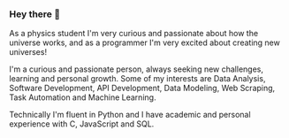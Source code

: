 ### Hey there 👋

As a physics student I'm very curious and passionate about how the universe works, and as a programmer I'm very excited about creating new universes!

I'm a curious and passionate person, always seeking new challenges, learning and personal growth. Some of my interests are Data Analysis, Software Development, API Development, Data Modeling, Web Scraping, Task Automation and Machine Learning.

Technically I'm fluent in Python and I have academic and personal experience with C, JavaScript and SQL.
